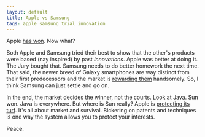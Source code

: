 ```yaml
---
layout: default
title: Apple vs Samsung
tags: apple samsung trial innovation
---
```


Apple [has won](http://www.theverge.com/2012/8/24/3266571/apple-decisively-wins-samsung-trial-what-it-means). Now what?

Both Apple and Samsung tried their best to show that the other's products were based (nay inspired) by past _innovations_. Apple was better at doing it. The Jury bought that. Samsung needs to do better homework the next time. That said, the newer breed of Galaxy smartphones are way distinct from their first predecessors and the market is [rewarding them](http://www.forbes.com/sites/petercohan/2012/08/31/apple-losing-in-the-smart-phone-market-tries-to-win-in-court/) handsomely. So, I think Samsung can just settle and go on.

In the end, the market decides the winner, not the courts. Look at Java. Sun won. Java is everywhere. But where is Sun really? Apple is [protecting its turf](https://www.cultofmac.com/187014/why-apple-sues/). It's all about market and survival. Bickering on patents and techniques is one way the system allows you to protect your interests.

Peace.
